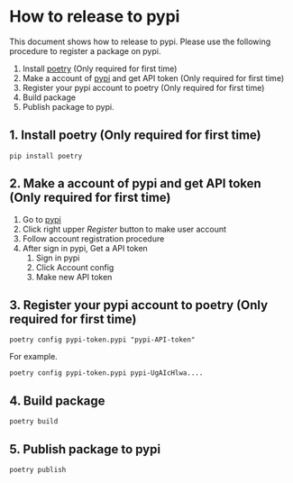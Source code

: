 # How to release to pypi

This document shows how to release to pypi. Please use the following procedure to register a package on pypi.

1. Install [poetry](https://python-poetry.org/) (Only required for first time)
2. Make a account of [pypi](https://pypi.org/) and get API token (Only required for first time)
3. Register your pypi account to poetry (Only required for first time)
4. Build package
5. Publish package to pypi.



## 1. Install poetry (Only required for first time)

```
pip install poetry
```



## 2. Make a account of pypi and get API token (Only required for first time)

1. Go to [pypi](https://pypi.org/)
2. Click right upper *Register* button to make user account
3. Follow account registration procedure
4. After sign in pypi, Get a API token
   1. Sign in pypi
   2. Click Account config
   3. Make new API token



## 3. Register your pypi account to poetry (Only required for first time)

```
poetry config pypi-token.pypi "pypi-API-token"
```

For example.

```
poetry config pypi-token.pypi pypi-UgAIcHlwa....
```



## 4. Build package

```
poetry build
```



## 5. Publish package to pypi

```
poetry publish
```

